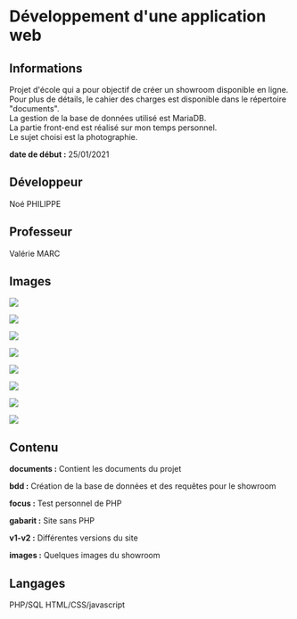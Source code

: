 # Développement d'une application web

## Informations

Projet d'école qui a pour objectif de créer un showroom disponible en ligne. Pour plus de détails, le cahier des charges est disponible dans le répertoire "documents".  
La gestion de la base de données utilisé est MariaDB.  
La partie front-end est réalisé sur mon temps personnel.  
Le sujet choisi est la photographie.

**date de début :** 25/01/2021

## Développeur

Noé PHILIPPE

## Professeur

Valérie MARC

## Images

![](images/1.png)   

![](images/2.png)

![](images/3.png)

![](images/4.png)

![](images/5.png)

![](images/6.png)

![](images/7.png)

![](images/8.png)

## Contenu

**documents :** Contient les documents du projet

**bdd :** Création de la base de données et des requêtes pour le showroom

**focus :** Test personnel de PHP

**gabarit :** Site sans PHP

**v1-v2 :** Différentes versions du site

**images :** Quelques images du showroom

## Langages

PHP/SQL
HTML/CSS/javascript
